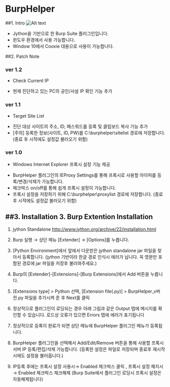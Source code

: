 # BurpHelper

##1. Intro
![Alt text](http://cfile10.uf.tistory.com/image/2170343D58A013DE090029)

- Jython을 기반으로 한 Burp Suite 플러그인입니다. 
- 윈도우 환경에서 사용 가능합니다.
- Window 10에서 Cooxie 대용으로 사용이 가능합니다.

##2. Patch Note

### ver 1.2
* Check Current IP
- 현재 진단하고 있는 PC의 공인/사설 IP 확인 기능 추가

### ver 1.1
* Target Site List
- 진단 대상 사이트의 주소, ID, 패스워드를 등록 및 클립보드 복사 기능 추가
- [주의] 등록한 정보(사이트, ID, PW)를 C:\burphelper\sitelist 경로에 저장합니다. 
  (종료 후 시작에도 설정값 불러오기 위함)

### ver 1.0
* Windows Internet Explorer 프록시 설정 기능 제공
- BurpHelper 플러그인의 IEProxy Settings를 통해 프록시로 사용할 아이피를 등록/변경/삭제가 가능합니다.
- 체크박스 on/off를 통해 쉽게 프록시 설정이 가능합니다.
- 프록시 설정을 저장하기 위해 C:\burphelper\proxylist 경로에 저장합니다.
  (종료 후 시작에도 설정값 불러오기 위함)

##3. Installation
3. Burp Extention Installation
-------------

1) jython Standalone 
http://www.jython.org/archive/22/installation.html
2) Burp 실행 → 상단 메뉴 [Extender] → [Options]를 누릅니다.

3) [Python Environment]에서 앞에서 다운받은 jython standalone jar 파일을 찾아서 등록합니다.
(jython 기반이라 한글 경로 인식시 에러가 납니다. 꼭 영문만 포함된 경로에 jar 파일을 저장후 불러와주세요.)

4) Burp의 [Extender]-[Extensions]-[Burp Extensions]에서 Add 버튼을 누릅니다.

5) [Extensions type] > Python 선택, [Extension file(.py)] > BurpHelper_v버전.py 파일을 추가시켜 준 후 Next를 클릭

6) 정상적으로 플러그인이 로딩되는 경우 아래 그림과 같은 Output 탭에 메시지를 확인할 수 있습니다. 로드상 오류가 있으면 Errors 탭에 에러가 표기됩니다

7) 정상적으로 등록이 완료가 되면 상단 메뉴에 BurpHelper 플러그인 메뉴가 등록됩니다.

8) BurpHelper 플러그인을 선택해서 Add/Edit/Remove 버튼을 통해 사용할 프록시 서버 IP 등록/편집/삭제 가능합니다.
(등록한 설정은 파일로 저장되며 종료후 재시작시에도 설정을 불러옵니다.)

9) IP등록 후에는 프록시 설정 사용시→ Enabled 체크박스 클릭 , 프록시 설정 해지시 → Enabled 체크박스 체크해제 
(Burp Suite에서 플러그인 로딩시 프록시 설정은 자동해제됩니다)



